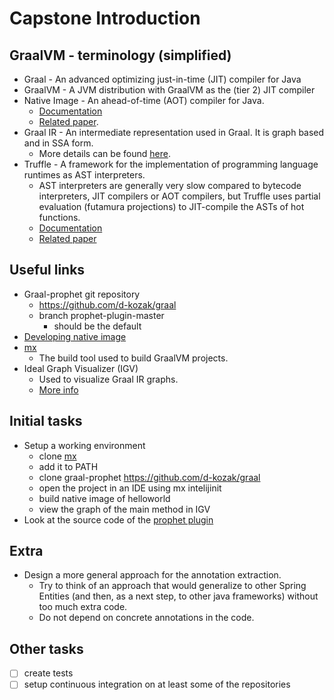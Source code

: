 # Capstone Introduction

## GraalVM - terminology (simplified)
* Graal - An advanced optimizing just-in-time (JIT) compiler for Java 
* GraalVM - A JVM distribution with GraalVM as the (tier 2) JIT compiler
* Native Image - An ahead-of-time (AOT) compiler for Java.
  * [Documentation](https://www.graalvm.org/22.0/reference-manual/native-image/)
  * [Related paper](https://dl.acm.org/doi/10.1145/3360610).
* Graal IR - An intermediate representation used in Graal. It is graph based and in SSA form.
  * More details can be found [here](https://ssw.jku.at/General/Staff/GD/APPLC-2013-paper_12.pdf).
* Truffle - A framework for the implementation of programming language runtimes as AST interpreters.
  * AST interpreters are generally very slow compared to bytecode interpreters, JIT compilers or AOT compilers, but Truffle uses partial evaluation (futamura projections) to JIT-compile the ASTs of hot functions.
  * [Documentation](https://www.graalvm.org/latest/graalvm-as-a-platform/language-implementation-framework/)
  * [Related paper](http://lafo.ssw.uni-linz.ac.at/papers/2013_Onward_OneVMToRuleThemAll.pdf)

## Useful links
* Graal-prophet git repository
  * https://github.com/d-kozak/graal
  * branch prophet-plugin-master 
    * should be the default
* [Developing native image](https://github.com/cloudhubs/graal/blob/prophet-plugin-master/CAPSTONE_INTRODUCTION.MD)
* [mx](https://github.com/graalvm/mx)
  * The build tool used to build GraalVM projects.
* Ideal Graph Visualizer (IGV)
  * Used to visualize Graal IR graphs.
  * [More info](https://docs.oracle.com/en/graalvm/enterprise/20/docs/tools/igv/)

## Initial tasks
* Setup a working environment
  * clone [mx](https://github.com/graalvm/mx)
  * add it to PATH
  * clone graal-prophet https://github.com/d-kozak/graal
  * open the project in an IDE using mx intelijinit
  * build native image of helloworld
  * view the graph of the main method in IGV
* Look at the source code of the [prophet plugin](https://github.com/cloudhubs/graal/tree/prophet-plugin-master/substratevm/src/com.oracle.svm.hosted/src/com/oracle/svm/hosted/prophet)

## Extra
* Design a more general approach for the annotation extraction.
  * Try to think of an approach that would generalize to other Spring Entities (and then, as a next step, to other java frameworks) without too much extra code.
  * Do not depend on concrete annotations in the code.


## Other tasks
- [ ] create tests
- [ ] setup continuous integration on at least some of the repositories
